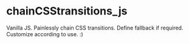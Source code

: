 # chainCSStransitions_js
Vanilla JS.
Painlessly chain CSS transitions. Define fallback if required. Customize according to use. :)

